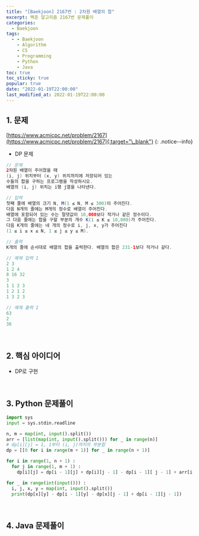 ```yaml
---
title: "[Baekjoon] 2167번 : 2차원 배열의 합"
excerpt: 백준 알고리즘 2167번 문제풀이
categories:
  - Baekjoon
tags:
  - - Baekjoon
    - Algorithm
    - CS
    - Programming
    - Python
    - Java
toc: true
toc_sticky: true
popular: true
date: "2022-01-19T22:00:00"
last_modified_at: 2022-01-19T22:00:00
---
```


## 1. 문제

[https://www.acmicpc.net/problem/2167](https://www.acmicpc.net/problem/2167){:target="\_blank"}
{: .notice--info}

- DP 문제

```java
// 문제
2차원 배열이 주어졌을 때
(i, j) 위치부터 (x, y) 위치까지에 저장되어 있는
수들의 합을 구하는 프로그램을 작성하시오.
배열의 (i, j) 위치는 i행 j열을 나타낸다.

// 입력
첫째 줄에 배열의 크기 N, M(1 ≤ N, M ≤ 300)이 주어진다.
다음 N개의 줄에는 M개의 정수로 배열이 주어진다.
배열에 포함되어 있는 수는 절댓값이 10,000보다 작거나 같은 정수이다.
그 다음 줄에는 합을 구할 부분의 개수 K(1 ≤ K ≤ 10,000)가 주어진다.
다음 K개의 줄에는 네 개의 정수로 i, j, x, y가 주어진다
(1 ≤ i ≤ x ≤ N, 1 ≤ j ≤ y ≤ M).

// 출력
K개의 줄에 순서대로 배열의 합을 출력한다. 배열의 합은 231-1보다 작거나 같다.

// 예제 입력 1
2 3
1 2 4
8 16 32
3
1 1 2 3
1 2 1 2
1 3 2 3

// 예제 출력 1
63
2
36
```

<br>

## 2. 핵심 아이디어

- DP로 구현

<br>

## 3. Python 문제풀이

```python
import sys
input = sys.stdin.readline

n, m = map(int, input().split())
arr = [list(map(int, input().split())) for _ in range(n)]
# dp[i][j] = 1, 1부터 (i, j)까지의 부분합
dp = [[0 for i in range(m + 1)] for _ in range(n + 1)]

for i in range(1, n + 1) :
  for j in range(1, m + 1) :
    dp[i][j] = dp[i - 1][j] + dp[i][j - 1] - dp[i - 1][ j - 1] + arr[i - 1][j - 1]

for _ in range(int(input())) :
  i, j, x, y = map(int, input().split())
  print(dp[x][y] - dp[i - 1][y] - dp[x][j - 1] + dp[i - 1][j - 1])
```

<br>

## 4. Java 문제풀이

```java

```
